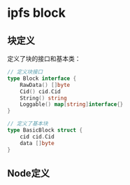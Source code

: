 # ipfs block

## 块定义

定义了块的接口和基本类：

```go
// 定义块接口
type Block interface {
	RawData() []byte
	Cid() cid.Cid
	String() string
	Loggable() map[string]interface{}
}

// 定义了基本块
type BasicBlock struct {
	cid cid.Cid
	data []byte
}
```

## Node定义

```go

```
